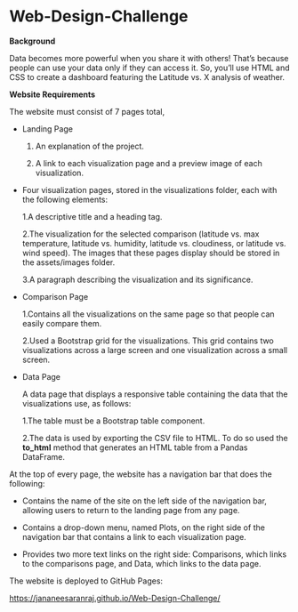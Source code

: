 # Web-Design-Challenge

**Background**

Data becomes more powerful when you share it with others! That’s because people can use your data only if they can access it. So, you’ll use HTML and CSS to create a dashboard featuring the Latitude vs. X analysis of weather.

**Website Requirements**
 
The website must consist of 7 pages total,

* Landing Page

  1. An explanation of the project.

  2. A link to each visualization page and a preview image of each visualization. 
 
* Four visualization pages, stored in the visualizations folder, each with the following elements:

  1.A descriptive title and a heading tag.

  2.The visualization for the selected comparison (latitude vs. max temperature, latitude vs. humidity, latitude vs. cloudiness, or latitude vs. wind speed). The images   that these pages display should be stored in the assets/images folder.

  3.A paragraph describing the visualization and its significance.
 
* Comparison Page
 
  1.Contains all the visualizations on the same page so that people can easily compare them.

  2.Used a Bootstrap grid for the visualizations. This grid contains two visualizations across a large screen and one visualization across a small screen.
  
* Data Page
  
   A data page that displays a responsive table containing the data that the visualizations use, as follows:

    1.The table must be a Bootstrap table component.

    2.The data is used by exporting the CSV file to HTML. To do so used the **to_html** method that generates an HTML table from a Pandas DataFrame. 
    
At the top of every page, the website has a navigation bar that does the following:
    
  * Contains the name of the site on the left side of the navigation bar, allowing users to return to the landing page from any page.

  * Contains a drop-down menu, named Plots, on the right side of the navigation bar that contains a link to each visualization page.

  * Provides two more text links on the right side: Comparisons, which links to the comparisons page, and Data, which links to the data page.
  
 The website is deployed to GitHub Pages:
  
   https://jananeesaranraj.github.io/Web-Design-Challenge/


 

